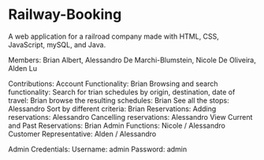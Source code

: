 # Railway-Booking
A web application for a railroad company made with HTML, CSS, JavaScript, mySQL, and Java.

Members: Brian Albert, Alessandro De Marchi-Blumstein, Nicole De Oliveira, Alden Lu

Contributions:
Account Functionality: Brian
Browsing and search functionality: 
	Search for trian schedules by origin, destination, date of travel: Brian
	browse the resulting schedules: Brian
		See all the stops: Alessandro
	Sort by different criteria: Brian
Reservations: 
	Adding reservations: Alessandro
	Cancelling reservations: Alessandro
	View Current and Past Reservations: Brian
Admin Functions: Nicole / Alessandro
Customer Representative: Alden / Alessandro

Admin Credentials:
Username: admin
Password: admin
